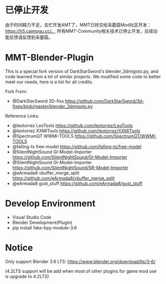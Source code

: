 # 已停止开发
由于时间精力不足，去忙开发AMT了，MMT已转交给采蘑菇Mod社区开发：https://h5.caimogu.cc/。 所有MMT-Community相关技术已停止开发，后续功能反馈请反馈到采蘑菇。

# MMT-Blender-Plugin
This is a special fork version of DarkStarSword's blender_3dmigoto.py, and code learned from a lot of similar projects.
We modified some code to better meet our needs, here is a list for all credits.

Fork From:
- @DarkStarSword        3D-fixs                 https://github.com/DarkStarSword/3d-fixes/blob/master/blender_3dmigoto.py

Reference Links:
- @leotorrez            LeoTools                https://github.com/leotorrez/LeoTools
- @leotorrez            XXMITools               https://github.com/leotorrez/XXMITools
- @SpectrumQT           WWMI-TOOLS              https://github.com/SpectrumQT/WWMI-TOOLS
- @falling-ts           free-model              https://github.com/falling-ts/free-model
- @SilentNightSound     GI-Model-Importer       https://github.com/SilentNightSound/GI-Model-Importer
- @SilentNightSound     GI-Model-Importer       https://github.com/SilentNightSound/SR-Model-Importer
- @eArmada8             vbuffer_merge_split     https://github.com/eArmada8/vbuffer_merge_split
- @eArmada8             gust_stuff              https://github.com/eArmada8/gust_stuff

# Develop Environment
- Visual Studio Code
- Blender Development(Plugin)
- pip install fake-bpy-module-3.6

# Notice
Only support Blender 3.6 LTS:
https://www.blender.org/download/lts/3-6/

(4.2LTS support will be add when most of other plugins for game mod use is upgrade to 4.2LTS)
